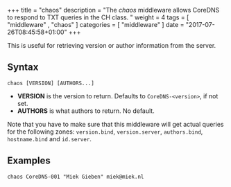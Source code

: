 +++
title = "chaos"
description = "The *chaos* middleware allows CoreDNS to respond to TXT queries in the CH class. "
weight = 4
tags = [  "middleware" , "chaos" ]
categories = [ "middleware" ]
date = "2017-07-26T08:45:58+01:00"
+++

This is useful for retrieving version or author information from the server.

## Syntax

~~~
chaos [VERSION] [AUTHORS...]
~~~

* **VERSION** is the version to return. Defaults to `CoreDNS-<version>`, if not set.
* **AUTHORS** is what authors to return. No default.

Note that you have to make sure that this middleware will get actual queries for the
following zones: `version.bind`, `version.server`, `authors.bind`, `hostname.bind` and
`id.server`.

## Examples

~~~
chaos CoreDNS-001 "Miek Gieben" miek@miek.nl
~~~


